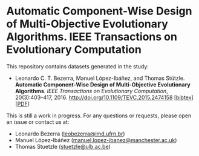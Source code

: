 # Automatic Component-Wise Design of Multi-Objective Evolutionary Algorithms. IEEE Transactions on Evolutionary Computation

This repository contains datasets generated in the study:

 - Leonardo C. T. Bezerra, Manuel López-Ibáñez, and Thomas Stützle. **Automatic Component-Wise Design of Multi-Objective Evolutionary Algorithms**. *IEEE Transactions on Evolutionary Computation*, 20(3):403–417, 2016. http://doi.org/10.1109/TEVC.2015.2474158
    [[bibtex](https://lopez-ibanez.eu/LopezIbanez_bib.html#BezLopStu2015tec)] [[PDF](https://lopez-ibanez.eu/doc/BezLopStu2015tec.pdf)]
    
 This is still a work in progress. For any questions or requests, please open an issue or contact us at:
 
 * Leonardo Bezerra (<leobezerra@imd.ufrn.br>)
 * Manuel López-Ibáñez (<manuel.lopez-ibanez@manchester.ac.uk>)
 * Thomas Stuetzle (<stuetzle@ulb.ac.be>)

 
